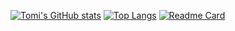 [![Tomi's GitHub stats](https://github-readme-stats.vercel.app/api?username=pintertamas&count_private=true&show_icons=true&theme=dark&border_radius=10)](https://github.com/anuraghazra/github-readme-stats)
[![Top Langs](https://github-readme-stats.vercel.app/api/top-langs/?username=pintertamas&layout=demo)](https://github.com/anuraghazra/github-readme-stats)
[![Readme Card](https://github-readme-stats.vercel.app/api/pin/?username=pintertamas&repo=github-readme-stats&theme=dark)](https://github.com/anuraghazra/github-readme-stats)
